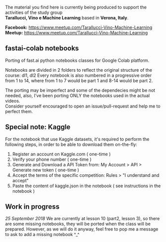 The material you find here is currently being produced to support the activities of the study group   
**Tarallucci, Vino e Machine Learning** based in **Verona, Italy**.  

**Facebook:** <https://www.meetup.com/Tarallucci-Vino-Machine-Learning>   
**Meetup:** <https://www.meetup.com/Tarallucci-Vino-Machine-Learning>   


## fastai-colab notebooks
Porting of fast.ai python notebooks classes for Google Colab platform.

Notebooks are divided in 2 folders to reflect the original structure of the course: dl1, dl2
Every notebook is also numbered in a progressive order from 1 to 14, where from 1 to 7 would be part 1 and 8-14 would be part 2.

The porting may be imperfect and some of the dependecies might be not needed, also, I've been porting ONLY the notebooks used in the actual videos.  
Consider yourself encouraged to open an issue/pull-request and help me to perfect them.

## Special note: Kaggle

For the notebook that use Kaggle datasets, it's required to perform the following steps,  in order to be able to download them on-the-fly:  
  
1. Register an account on Kaggle.com ( one-time )  
2. Verify your phone number ( one-time )  
3. Generate and Download a API Token from: My Account > API > Generate new token ( one-time )   
4. Accept the terms of the specific competition: Rules > "I understand and accept"
5. Paste the content of kaggle.json in the notebook ( see instructions in the notebook )  

## Work in progress
*25 September 2018*
We are currently at lesson 10 (part2, lesson 3), so there are some missing notebooks, they will be ported when the class will be prepared. However, as we will do it anyway, feel free to pop me a message to ask to add a missing notebook ^_^ 
